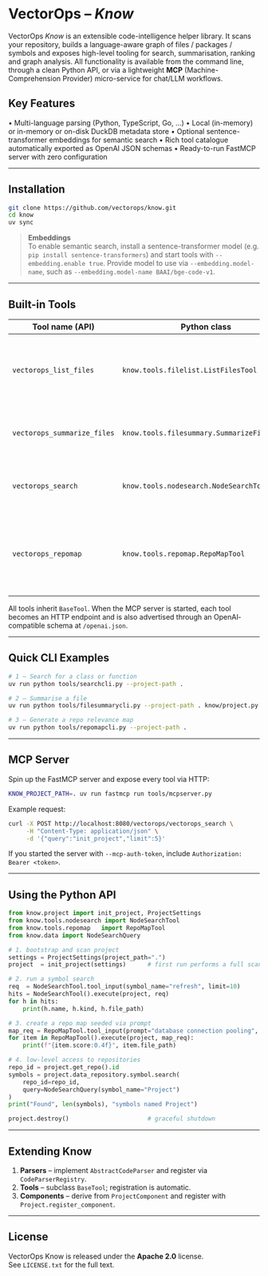 # VectorOps – *Know*

VectorOps *Know* is an extensible code-intelligence helper library. It scans your repository, builds a language-aware graph of files / packages / symbols and exposes high-level tooling for search, summarisation, ranking and graph analysis.
All functionality is available from the command line, through a clean Python API, or via a lightweight **MCP** (Machine-Comprehension Provider) micro-service for chat/LLM workflows.

## Key Features
• Multi-language parsing (Python, TypeScript, Go, …)
• Local (in-memory) or in-memory or on-disk DuckDB metadata store
• Optional sentence-transformer embeddings for semantic search
• Rich tool catalogue automatically exported as OpenAI JSON schemas
• Ready-to-run FastMCP server with zero configuration

---

## Installation
```bash
git clone https://github.com/vectorops/know.git
cd know
uv sync
```

> **Embeddings**  
> To enable semantic search, install a sentence-transformer model (e.g. `pip install sentence-transformers`) and start tools with `--embedding.enable true`. Provide model to use via `--embedding.model-name`, such as `--embedding.model-name BAAI/bge-code-v1`.

---

## Built-in Tools

| Tool name (API)          | Python class                                    | CLI helper                 | Purpose |
|--------------------------|-------------------------------------------------|----------------------------|---------|
| `vectorops_list_files`   | `know.tools.filelist.ListFilesTool`             | – *(used via API/MCP)*     | Return files whose paths match glob patterns |
| `vectorops_summarize_files` | `know.tools.filesummary.SummarizeFilesTool` | `tools/filesummarycli.py`  | Create import & symbol summaries for files |
| `vectorops_search`       | `know.tools.nodesearch.NodeSearchTool`          | `tools/searchcli.py`       | Hybrid (text + vector) symbol search |
| `vectorops_repomap`      | `know.tools.repomap.RepoMapTool`                | `tools/repomapcli.py`      | Rank files with Random-Walk-with-Restart on the code graph |

All tools inherit `BaseTool`.  When the MCP server is started, each tool becomes an HTTP endpoint and is also advertised through an OpenAI‐compatible schema at `/openai.json`.

---

## Quick CLI Examples

```bash
# 1 – Search for a class or function
uv run python tools/searchcli.py --project-path .

# 2 – Summarise a file
uv run python tools/filesummarycli.py --project-path . know/project.py -m summary_full

# 3 – Generate a repo relevance map
uv run python tools/repomapcli.py --project-path .
```

---

## MCP Server

Spin up the FastMCP server and expose every tool via HTTP:

```bash
KNOW_PROJECT_PATH=. uv run fastmcp run tools/mcpserver.py
```

Example request:
```bash
curl -X POST http://localhost:8080/vectorops/vectorops_search \
     -H "Content-Type: application/json" \
     -d '{"query":"init_project","limit":5}'
```
If you started the server with `--mcp-auth-token`, include `Authorization: Bearer <token>`.

---

## Using the Python API

```python
from know.project import init_project, ProjectSettings
from know.tools.nodesearch import NodeSearchTool
from know.tools.repomap   import RepoMapTool
from know.data import NodeSearchQuery

# 1. bootstrap and scan project
settings = ProjectSettings(project_path=".")
project  = init_project(settings)      # first run performs a full scan

# 2. run a symbol search
req  = NodeSearchTool.tool_input(symbol_name="refresh", limit=10)
hits = NodeSearchTool().execute(project, req)
for h in hits:
    print(h.name, h.kind, h.file_path)

# 3. create a repo map seeded via prompt
map_req = RepoMapTool.tool_input(prompt="database connection pooling", limit=15)
for item in RepoMapTool().execute(project, map_req):
    print(f"{item.score:0.4f}", item.file_path)

# 4. low-level access to repositories
repo_id = project.get_repo().id
symbols = project.data_repository.symbol.search(
    repo_id=repo_id,
    query=NodeSearchQuery(symbol_name="Project")
)
print("Found", len(symbols), "symbols named Project")

project.destroy()                      # graceful shutdown
```

---

## Extending Know

1. **Parsers** – implement `AbstractCodeParser` and register via `CodeParserRegistry`.  
2. **Tools**   – subclass `BaseTool`; registration is automatic.  
3. **Components** – derive from `ProjectComponent` and register with `Project.register_component`.

---

## License

VectorOps Know is released under the **Apache 2.0** license.  
See `LICENSE.txt` for the full text.
